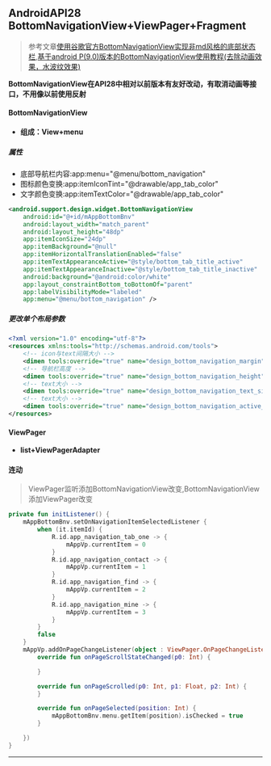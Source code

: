 ## AndroidAPI28 BottomNavigationView+ViewPager+Fragment

>参考文章[使用谷歌官方BottomNavigationView实现非md风格的底部状态栏](https://www.jianshu.com/p/24278f3259b3),[基于android P(9.0)版本的BottomNavigationView使用教程(去除动画效果，水波纹效果)](https://blog.csdn.net/qq_33915851/article/details/80867986)

**BottomNavigationView在API28中相对以前版本有友好改动，有取消动画等接口，不用像以前使用反射**
#### BottomNavigationView
- **组成：View+menu**

##### 属性
- 底部导航栏内容:app:menu="@menu/bottom_navigation"
- 图标颜色变换:app:itemIconTint="@drawable/app_tab_color"
- 文字颜色变换:app:itemTextColor="@drawable/app_tab_color"
```xml
<android.support.design.widget.BottomNavigationView
    android:id="@+id/mAppBottomBnv"
    android:layout_width="match_parent"
    android:layout_height="48dp"
    app:itemIconSize="24dp"
    app:itemBackground="@null"
    app:itemHorizontalTranslationEnabled="false"
    app:itemTextAppearanceActive="@style/bottom_tab_title_active"
    app:itemTextAppearanceInactive="@style/bottom_tab_title_inactive"
    android:background="@android:color/white"
    app:layout_constraintBottom_toBottomOf="parent"
    app:labelVisibilityMode="labeled"
    app:menu="@menu/bottom_navigation" />
```
##### 更改单个布局参数
```xml
<?xml version="1.0" encoding="utf-8"?>
<resources xmlns:tools="http://schemas.android.com/tools">
    <!-- icon与text间隔大小 -->
    <dimen tools:override="true" name="design_bottom_navigation_margin">2dp</dimen>
    <!-- 导航栏高度 -->
    <dimen tools:override="true" name="design_bottom_navigation_height">48dp</dimen>
    <!-- text大小 -->
    <dimen tools:override="true" name="design_bottom_navigation_text_size">12sp</dimen>
    <!-- text大小 -->
    <dimen tools:override="true" name="design_bottom_navigation_active_text_size">12sp</dimen>
</resources>
```

#### ViewPager
- **list+ViewPagerAdapter**

#### 连动
>ViewPager监听添加BottomNavigationView改变,BottomNavigationView添加ViewPager改变
```kotlin
private fun initListener() {
    mAppBottomBnv.setOnNavigationItemSelectedListener {
        when (it.itemId) {
            R.id.app_navigation_tab_one -> {
                mAppVp.currentItem = 0
            }
            R.id.app_navigation_contact -> {
                mAppVp.currentItem = 1
            }
            R.id.app_navigation_find -> {
                mAppVp.currentItem = 2
            }
            R.id.app_navigation_mine -> {
                mAppVp.currentItem = 3
            }
        }
        false
    }
    mAppVp.addOnPageChangeListener(object : ViewPager.OnPageChangeListener {
        override fun onPageScrollStateChanged(p0: Int) {

        }

        override fun onPageScrolled(p0: Int, p1: Float, p2: Int) {
        }

        override fun onPageSelected(position: Int) {
            mAppBottomBnv.menu.getItem(position).isChecked = true
        }

    })
}
```
---

